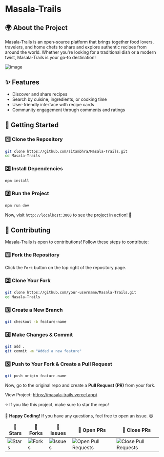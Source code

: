  # Masala-Trails

## 🌍 About the Project
Masala-Trails is an open-source platform that brings together food lovers, travelers, and home chefs to share and explore authentic recipes from around the world. Whether you're looking for a traditional dish or a modern twist, Masala-Trails is your go-to destination!

 <!--line-->
 ![image](https://github.com/user-attachments/assets/ec9c537a-9678-4fbe-964e-2627b3f711bf)

## ✨ Features
- Discover and share recipes
- Search by cuisine, ingredients, or cooking time
- User-friendly interface with recipe cards
- Community engagement through comments and ratings


<!--line-->
 
## 🚀 Getting Started

### **1️⃣ Clone the Repository**
```sh
git clone https://github.com/sitambhra/Masala-Trails.git
cd Masala-Trails
```

### **2️⃣ Install Dependencies**
```sh
npm install
```

### **3️⃣ Run the Project**
```sh
npm run dev
```

Now, visit `http://localhost:3000` to see the project in action! 🎉

<!--line-->
 
## 🤝 Contributing
Masala-Trails is open to contributions! Follow these steps to contribute:

### **1️⃣ Fork the Repository**
Click the `Fork` button on the top right of the repository page.

### **2️⃣ Clone Your Fork**
```sh
git clone https://github.com/your-username/Masala-Trails.git
cd Masala-Trails
```

### **3️⃣ Create a New Branch**
```sh
git checkout -b feature-name
```

### **4️⃣ Make Changes & Commit**
```sh
git add .
git commit -m "Added a new feature"
```

### **5️⃣ Push to Your Fork & Create a Pull Request**
```sh
git push origin feature-name
```
Now, go to the original repo and create a **Pull Request (PR)** from your fork.

<!--line-->
 
 View Project: https://masala-trails.vercel.app/
 
⭐ If you like this project, make sure to star the repo!

🚀 **Happy Coding!** If you have any questions, feel free to open an issue. 😃

<table align="center">
    <thead align="center">
        <tr border: 2px;>
            <td><b>🌟 Stars</b></td>
            <td><b>🍴 Forks</b></td>
            <td><b>🐛 Issues</b></td>
            <td><b>🔔 Open PRs</b></td>
            <td><b>🔕 Close PRs</b></td>
        </tr>
     </thead>
    <tbody>
         <tr>
            <td><img alt="Stars" src="https://img.shields.io/github/stars/sitambhra/Masala-Trails?style=flat&logo=github"/></td>
             <td><img alt="Forks" src="https://img.shields.io/github/forks/sitambhra/Masala-Trails?style=flat&logo=github"/></td>
            <td><img alt="Issues" src="https://img.shields.io/github/issues/sitambhra/Masala-Trails?style=flat&logo=github"/></td>
            <td><img alt="Open Pull Requests" src="https://img.shields.io/github/issues-pr/sitambhra/Masala-Trails?style=flat&logo=github"/></td>
           <td><img alt="Close Pull Requests" src="https://img.shields.io/github/issues-pr-closed/sitambhra/Masala-Trails?style=flat&color=green&logo=github"/></td>
        </tr>
    </tbody>
</table>

